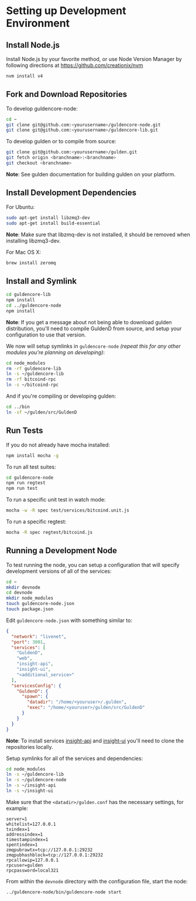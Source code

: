 # Setting up Development Environment

## Install Node.js

Install Node.js by your favorite method, or use Node Version Manager by following directions at https://github.com/creationix/nvm

```bash
nvm install v4
```

## Fork and Download Repositories

To develop guldencore-node:

```bash
cd ~
git clone git@github.com:<yourusername>/guldencore-node.git
git clone git@github.com:<yourusername>/guldencore-lib.git
```

To develop gulden or to compile from source:

```bash
git clone git@github.com:<yourusername>/gulden.git
git fetch origin <branchname>:<branchname>
git checkout <branchname>
```
**Note**: See gulden documentation for building gulden on your platform.


## Install Development Dependencies

For Ubuntu:
```bash
sudo apt-get install libzmq3-dev
sudo apt-get install build-essential
```
**Note**: Make sure that libzmq-dev is not installed, it should be removed when installing libzmq3-dev.


For Mac OS X:
```bash
brew install zeromq
```

## Install and Symlink

```bash
cd guldencore-lib
npm install
cd ../guldencore-node
npm install
```
**Note**: If you get a message about not being able to download gulden distribution, you'll need to compile GuldenD from source, and setup your configuration to use that version.


We now will setup symlinks in `guldencore-node` *(repeat this for any other modules you're planning on developing)*:
```bash
cd node_modules
rm -rf guldencore-lib
ln -s ~/guldencore-lib
rm -rf bitcoind-rpc
ln -s ~/bitcoind-rpc
```

And if you're compiling or developing gulden:
```bash
cd ../bin
ln -sf ~/gulden/src/GuldenD
```

## Run Tests

If you do not already have mocha installed:
```bash
npm install mocha -g
```

To run all test suites:
```bash
cd guldencore-node
npm run regtest
npm run test
```

To run a specific unit test in watch mode:
```bash
mocha -w -R spec test/services/bitcoind.unit.js
```

To run a specific regtest:
```bash
mocha -R spec regtest/bitcoind.js
```

## Running a Development Node

To test running the node, you can setup a configuration that will specify development versions of all of the services:

```bash
cd ~
mkdir devnode
cd devnode
mkdir node_modules
touch guldencore-node.json
touch package.json
```

Edit `guldencore-node.json` with something similar to:
```json
{
  "network": "livenet",
  "port": 3001,
  "services": [
    "GuldenD",
    "web",
    "insight-api",
    "insight-ui",
    "<additional_service>"
  ],
  "servicesConfig": {
    "GuldenD": {
      "spawn": {
        "datadir": "/home/<youruser>/.gulden",
        "exec": "/home/<youruser>/gulden/src/GuldenD"
      }
    }
  }
}
```

**Note**: To install services [insight-api](https://github.com/bitpay/insight-api) and [insight-ui](https://github.com/bitpay/insight-ui) you'll need to clone the repositories locally.

Setup symlinks for all of the services and dependencies:

```bash
cd node_modules
ln -s ~/guldencore-lib
ln -s ~/guldencore-node
ln -s ~/insight-api
ln -s ~/insight-ui
```

Make sure that the `<datadir>/gulden.conf` has the necessary settings, for example:
```
server=1
whitelist=127.0.0.1
txindex=1
addressindex=1
timestampindex=1
spentindex=1
zmqpubrawtx=tcp://127.0.0.1:29232
zmqpubhashblock=tcp://127.0.0.1:29232
rpcallowip=127.0.0.1
rpcuser=gulden
rpcpassword=local321
```

From within the `devnode` directory with the configuration file, start the node:
```bash
../guldencore-node/bin/guldencore-node start
```
